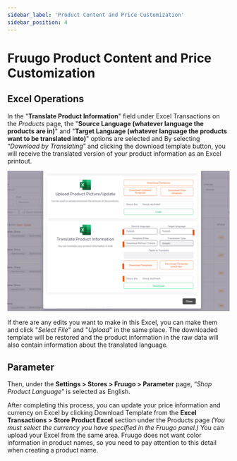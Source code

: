 ```yaml
---
sidebar_label: 'Product Content and Price Customization'
sidebar_position: 4
---
```



# Fruugo Product Content and Price Customization

## Excel Operations

In the "**Translate Product Information**" field under Excel Transactions on the *Products* page, the "**Source Language (whatever language the products are in)**" and "**Target Language (whatever language the products want to be translated into)**" options are selected and By selecting “*Download by Translating*” and clicking the download template button, you will receive the translated version of your product information as an Excel printout.

![JoomProductPrice](../joom/img/JoomProductPrice.png)

If there are any edits you want to make in this Excel, you can make them and click "*Select File*" and "*Upload*" in the same place. The downloaded template will be restored and the product information in the raw data will also contain information about the translated language.

## Parameter

Then, under the **Settings > Stores > Fruugo > Parameter** page, “*Shop Product Language*” is selected as English.

After completing this process, you can update your price information and currency on Excel by clicking Download Template from the **Excel Transactions > Store Product Excel** section under the Products page *(You must select the currency you have specified in the Fruugo panel.)* You can upload your Excel from the same area.
Fruugo does not want color information in product names, so you need to pay attention to this detail when creating a product name.